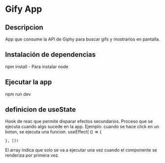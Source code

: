 # Gify App
## Descripcion
App que consume la API de Giphy para buscar gifs y mostrarlos en pantalla.

## Instalación de dependencias
npm install - Para instalar node

## Ejecutar la app
npm run dev

## definicion de useState
Hook de reac que permite disparar efectos secundarios. Proceso que se ejecuta cuando algo sucede en la app. Ejemplo: cuando se hace click en un boton, se ejecuta una funcion.
useEffect( () => {

    }, [])
El array indica que solo se va a ejecutar una vez cuando el componente se renderiza por primera vez.